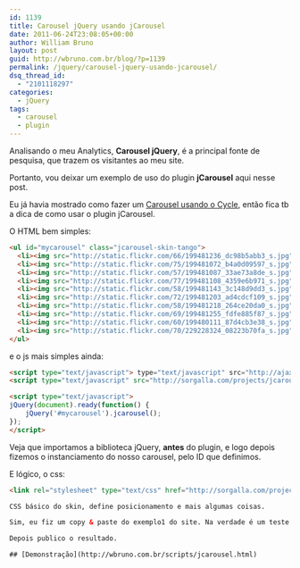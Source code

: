 ```yaml
---
id: 1139
title: Carousel jQuery usando jCarousel
date: 2011-06-24T23:08:05+00:00
author: William Bruno
layout: post
guid: http://wbruno.com.br/blog/?p=1139
permalink: /jquery/carousel-jquery-usando-jcarousel/
dsq_thread_id:
  - "2101118297"
categories:
  - jQuery
tags:
  - carousel
  - plugin
---
```

Analisando o meu Analytics, **Carousel jQuery**, é a principal fonte de pesquisa, que trazem os visitantes ao meu site.

Portanto, vou deixar um exemplo de uso do plugin **jCarousel** aqui nesse post.

<!--more-->

Eu já havia mostrado como fazer um [Carousel usando o Cycle](https://wbruno.com.br/jquery/carousel-jquery-usando-cycle/), então fica tb a dica de como usar o plugin jCarousel.

O HTML bem simples:

``` html
<ul id="mycarousel" class="jcarousel-skin-tango">
  <li><img src="http://static.flickr.com/66/199481236_dc98b5abb3_s.jpg" width="75" height="75" alt="" /></li>
  <li><img src="http://static.flickr.com/75/199481072_b4a0d09597_s.jpg" width="75" height="75" alt="" /></li>
  <li><img src="http://static.flickr.com/57/199481087_33ae73a8de_s.jpg" width="75" height="75" alt="" /></li>
  <li><img src="http://static.flickr.com/77/199481108_4359e6b971_s.jpg" width="75" height="75" alt="" /></li>
  <li><img src="http://static.flickr.com/58/199481143_3c148d9dd3_s.jpg" width="75" height="75" alt="" /></li>
  <li><img src="http://static.flickr.com/72/199481203_ad4cdcf109_s.jpg" width="75" height="75" alt="" /></li>
  <li><img src="http://static.flickr.com/58/199481218_264ce20da0_s.jpg" width="75" height="75" alt="" /></li>
  <li><img src="http://static.flickr.com/69/199481255_fdfe885f87_s.jpg" width="75" height="75" alt="" /></li>
  <li><img src="http://static.flickr.com/60/199480111_87d4cb3e38_s.jpg" width="75" height="75" alt="" /></li>
  <li><img src="http://static.flickr.com/70/229228324_08223b70fa_s.jpg" width="75" height="75" alt="" /></li>
</ul>
```
e o js mais simples ainda:

``` html
<script type="text/javascript"> type="text/javascript" src="http://ajax.googleapis.com/ajax/libs/jquery/1.6.1/jquery.min.js"></script> http://wbruno.com.br/scripts/jcarousel.html
<script type="text/javascript" src="http://sorgalla.com/projects/jcarousel/lib/jquery.jcarousel.min.js"></script>

<script type="text/javascript">
jQuery(document).ready(function() {
    jQuery('#mycarousel').jcarousel();
});
</script>
```

Veja que importamos a biblioteca jQuery, **antes** do plugin, e logo depois fizemos o instanciamento do nosso carousel, pelo ID que definimos.

E lógico, o css:

``` html
<link rel="stylesheet" type="text/css" href="http://sorgalla.com/projects/jcarousel/skins/tango/skin.css" /> ```

CSS básico do skin, define posicionamento e mais algumas coisas.

Sim, eu fiz um copy & paste do exemplo1 do site. Na verdade é um teste de SEO.

Depois publico o resultado.

## [Demonstração](http://wbruno.com.br/scripts/jcarousel.html)
